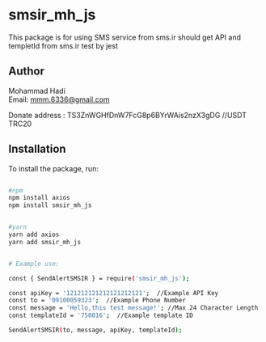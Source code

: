 # smsir_mh_js

This package is for using SMS service from sms.ir
should get API and templetId from sms.ir
test by jest

## Author

Mohammad Hadi  
Email: mmm.6336@gmail.com

Donate address : TS3ZnWGHfDnW7FcG8p6BYrWAis2nzX3gDG  //USDT TRC20

## Installation

To install the package, run:
```bash

#npm
npm install axios
npm install smsir_mh_js


#yarn
yarn add axios
yarn add smsir_mh_js


# Example use:

const { SendAlertSMSIR } = require('smsir_mh_js');

const apiKey = '121212121212121212121';  //Example API Key 
const to = '09100059323';  //Example Phone Number
const message = 'Hello,this test message!'; //Max 24 Character Length
const templateId = '750016';  //Example template ID 

SendAlertSMSIR(to, message, apiKey, templateId);


